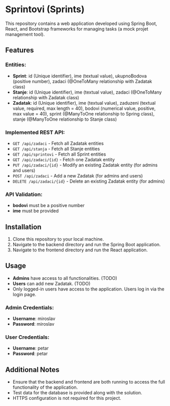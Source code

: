 # Sprintovi (Sprints)

This repository contains a web application developed using Spring Boot, React, and Bootstrap frameworks for managing tasks (a mock projet management tool).

## Features

### Entities:

- **Sprint**: id (Unique identifier), ime (textual value), ukupnoBodova (positive number), zadaci (@OneToMany relationship with Zadatak class)
- **Stanje**: id (Unique identifier), ime (textual value), zadaci (@OneToMany relationship with Zadatak class)
- **Zadatak**: id (Unique identifier), ime (textual value), zaduzeni (textual value, required, max length = 40), bodovi (numerical value, positive, max value = 40), sprint (@ManyToOne relationship to Spring class), stanje (@ManyToOne relationship to Stanje class)

### Implemented REST API:

- `GET /api/zadaci` - Fetch all Zadatak entities
- `GET /api/stanja` - Fetch all Stanje entities
- `GET /api/sprintovi` - Fetch all Sprint entities
- `GET /api/zadaci/{id}` - Fetch one Zadatak entity
- `PUT /api/zadaci/{id}` - Modify an existing Zadatak entity (for admins and users)
- `POST /api/zadaci` - Add a new Zadatak (for admins and users)
- `DELETE /api/zadaci/{id}` - Delete an existing Zadatak entity (for admins)

### API Validation:

- **bodovi** must be a positive number
- **ime** must be provided

## Installation

1. Clone this repository to your local machine.
2. Navigate to the backend directory and run the Spring Boot application.
3. Navigate to the frontend directory and run the React application.

## Usage

- **Admins** have access to all functionalities. (TODO)
- **Users** can add new Zadatak. (TODO)
- Only logged-in users have access to the application. Users log in via the login page.

### Admin Credentials:

- **Username**: miroslav
- **Password**: miroslav

### User Credentials:

- **Username**: petar
- **Password**: petar

## Additional Notes

- Ensure that the backend and frontend are both running to access the full functionality of the application.
- Test data for the database is provided along with the solution.
- HTTPS configuration is not required for this project.
